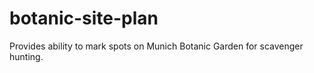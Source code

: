 # botanic-site-plan

Provides ability to mark spots on Munich Botanic Garden for scavenger hunting.
